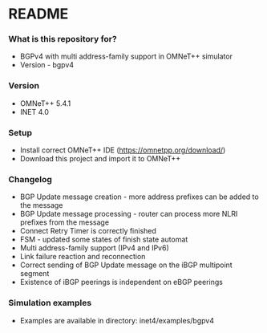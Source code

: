 # README #

### What is this repository for? ###

* BGPv4 with multi address-family support in OMNeT++ simulator 
* Version - bgpv4

### Version ###
* OMNeT++ 5.4.1
* INET 4.0

### Setup ###
* Install correct OMNeT++ IDE (https://omnetpp.org/download/)
* Download this project and import it to OMNeT++

### Changelog ###
* BGP Update message creation - more address prefixes can be added to the message
* BGP Update message processing - router can process more NLRI prefixes from the message
* Connect Retry Timer is correctly finished
* FSM - updated some states of finish state automat
* Multi address-family support (IPv4 and IPv6)
* Link failure reaction and reconnection
* Correct sending of BGP Update message on the iBGP multipoint segment
* Existence of iBGP peerings is independent on eBGP peerings

### Simulation examples ###
* Examples are available in directory: inet4/examples/bgpv4


